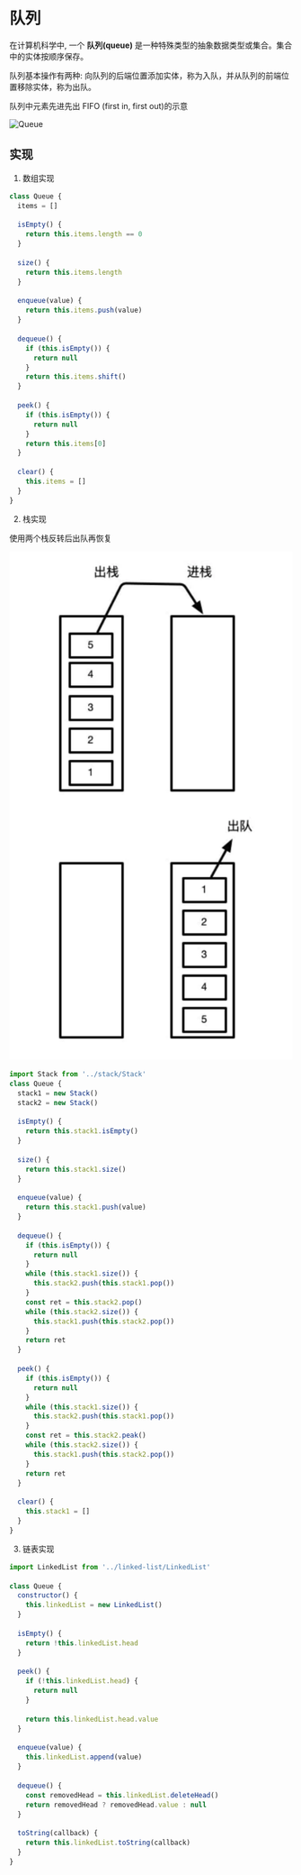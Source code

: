 # 队列

在计算机科学中, 一个 **队列(queue)** 是一种特殊类型的抽象数据类型或集合。集合中的实体按顺序保存。

队列基本操作有两种: 向队列的后端位置添加实体，称为入队，并从队列的前端位置移除实体，称为出队。

队列中元素先进先出 FIFO (first in, first out)的示意

![Queue](https://upload.wikimedia.org/wikipedia/commons/5/52/Data_Queue.svg)

## 实现

1. 数组实现

```js
class Queue {
  items = []

  isEmpty() {
    return this.items.length == 0
  }

  size() {
    return this.items.length
  }

  enqueue(value) {
    return this.items.push(value)
  }

  dequeue() {
    if (this.isEmpty()) {
      return null
    }
    return this.items.shift()
  }

  peek() {
    if (this.isEmpty()) {
      return null
    }
    return this.items[0]
  }

  clear() {
    this.items = []
  }
}
```

2. 栈实现

使用两个栈反转后出队再恢复

![](img/queue.png ':size=300xauto')

```js
import Stack from '../stack/Stack'
class Queue {
  stack1 = new Stack()
  stack2 = new Stack()

  isEmpty() {
    return this.stack1.isEmpty()
  }

  size() {
    return this.stack1.size()
  }

  enqueue(value) {
    return this.stack1.push(value)
  }

  dequeue() {
    if (this.isEmpty()) {
      return null
    }
    while (this.stack1.size()) {
      this.stack2.push(this.stack1.pop())
    }
    const ret = this.stack2.pop()
    while (this.stack2.size()) {
      this.stack1.push(this.stack2.pop())
    }
    return ret
  }

  peek() {
    if (this.isEmpty()) {
      return null
    }
    while (this.stack1.size()) {
      this.stack2.push(this.stack1.pop())
    }
    const ret = this.stack2.peak()
    while (this.stack2.size()) {
      this.stack1.push(this.stack2.pop())
    }
    return ret
  }

  clear() {
    this.stack1 = []
  }
}
```

3. 链表实现

```js
import LinkedList from '../linked-list/LinkedList'

class Queue {
  constructor() {
    this.linkedList = new LinkedList()
  }

  isEmpty() {
    return !this.linkedList.head
  }

  peek() {
    if (!this.linkedList.head) {
      return null
    }

    return this.linkedList.head.value
  }

  enqueue(value) {
    this.linkedList.append(value)
  }

  dequeue() {
    const removedHead = this.linkedList.deleteHead()
    return removedHead ? removedHead.value : null
  }

  toString(callback) {
    return this.linkedList.toString(callback)
  }
}
```
